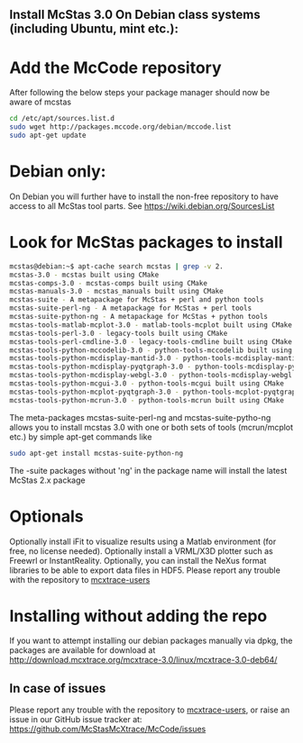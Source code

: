 ## Install McStas 3.0 On Debian class systems (including Ubuntu, mint etc.):

# Add the McCode repository
After following the below steps your package manager should now be aware of mcstas
```bash
cd /etc/apt/sources.list.d
sudo wget http://packages.mccode.org/debian/mccode.list
sudo apt-get update
```

# Debian only:
On Debian you will further have to install the non-free repository to have access to all McStas tool parts. See https://wiki.debian.org/SourcesList

# Look for McStas packages to install
```bash
mcstas@debian:~$ apt-cache search mcstas | grep -v 2.
mcstas-3.0 - mcstas built using CMake
mcstas-comps-3.0 - mcstas-comps built using CMake
mcstas-manuals-3.0 - mcstas_manuals built using CMake
mcstas-suite - A metapackage for McStas + perl and python tools
mcstas-suite-perl-ng - A metapackage for McStas + perl tools
mcstas-suite-python-ng - A metapackage for McStas + python tools
mcstas-tools-matlab-mcplot-3.0 - matlab-tools-mcplot built using CMake
mcstas-tools-perl-3.0 - legacy-tools built using CMake
mcstas-tools-perl-cmdline-3.0 - legacy-tools-cmdline built using CMake
mcstas-tools-python-mccodelib-3.0 - python-tools-mccodelib built using CMake
mcstas-tools-python-mcdisplay-mantid-3.0 - python-tools-mcdisplay-mantid built using CMake
mcstas-tools-python-mcdisplay-pyqtgraph-3.0 - python-tools-mcdisplay-pyqtgraph built using CMake
mcstas-tools-python-mcdisplay-webgl-3.0 - python-tools-mcdisplay-webgl built using CMake
mcstas-tools-python-mcgui-3.0 - python-tools-mcgui built using CMake
mcstas-tools-python-mcplot-pyqtgraph-3.0 - python-tools-mcplot-pyqtgraph built using CMake
mcstas-tools-python-mcrun-3.0 - python-tools-mcrun built using CMake
```
The meta-packages mcstas-suite-perl-ng and mcstas-suite-pytho-ng
allows you to install mcstas 3.0 with one or both sets of tools (mcrun/mcplot etc.) by simple apt-get commands like
```bash
sudo apt-get install mcstas-suite-python-ng
```
The -suite packages without 'ng' in the package name will install the
latest McStas 2.x package

# Optionals
Optionally install iFit to visualize results using a Matlab environment (for free, no license needed).
Optionally install a VRML/X3D plotter such as Freewrl or InstantReality.
Optionally, you can install the NeXus format libraries to be able to export data files in HDF5.
Please report any trouble with the repository to [mcxtrace-users](mailto:mcxtrace-users@mcxtrace.org)

# Installing without adding the repo
If you want to attempt installing our debian packages manually via
dpkg, the packages are available for download at http://download.mcxtrace.org/mcxtrace-3.0/linux/mcxtrace-3.0-deb64/

## In case of issues
Please report any trouble with the repository to [mcxtrace-users](mailto:mcxtrace-users@mcxtrace.org), or raise an issue
in our GitHub issue tracker at: https://github.com/McStasMcXtrace/McCode/issues

